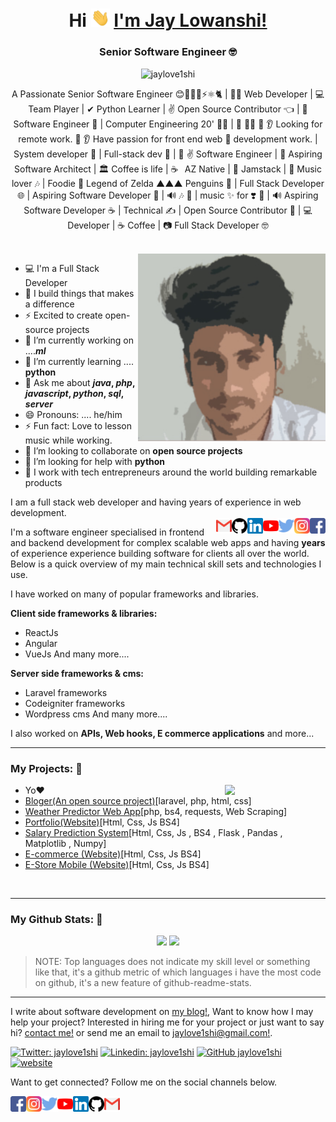 <h1 align="center">
	Hi 
	<img src="https://raw.githubusercontent.com/jaylove1shi/jaylove1shi/main/hi.gif" width="30px">
	<a href="//jaylove1shi.com"> I'm Jay Lowanshi! </a> 
</h1>

<h3 align="center">Senior Software Engineer 🤓 </h3>

<p align="center"> 
	<img src='https://komarev.com/ghpvc/?username=jaylove1shi' alt='jaylove1shi'/>
</p>

<p align="center">
	A Passionate Senior Software Engineer 😊👨🏻‍💻⚡⚛️🐈 | 👨‍💻 Web Developer | 💻 Team Player | ✔ Python Learner | ✌ Open Source Contributor 👈 | 🧐 Software Engineer 🤘 |  Computer Engineering 20' 👨‍🎓 | 👊 👨‍💻 👀 👂 Looking for remote work. 👀 👂 Have passion for front end web 🌠 development work. | System developer 🤖 | Full-stack dev 🚀 | 🎉 ✌️ Software Engineer | 🚀 Aspiring Software Architect | 🏛 Coffee is life | ☕️⠀AZ Native | 🌵 Jamstack | 🥑 Music lover 🎶 | Foodie 🍜 Legend of Zelda ▲▲▲ Penguins 🐧 | Full Stack Developer 🌐 | Aspiring Software Developer 👾 | 🔊  🎶 🐨 |  music ✨ for ❣️ 🤖 |  🔊 Aspiring Software Developer ☕ | Technical ✍ | Open Source Contributor 🖤 | 💻 Developer | ☕️ Coffee |  📷 Full Stack Developer 🤓
</p>

<br>

<img align="right" width="300" height="300" alt="Profile" src="https://raw.githubusercontent.com/jaylove1shi/jaylove1shi/main/profile.jpg" />

- 💻 I'm a Full Stack Developer
- 🔭 I build things that makes a difference
- ⚡ Excited to create open-source projects
- 🔭 I’m currently working on ....***ml***
- 🌱 I’m currently learning .... **python**
- 💬 Ask me about ***java*, *php*, *javascript*, *python*, *sql*, *server***
- 😄 Pronouns: .... he/him
- ⚡ Fun fact: Love to lesson music while working.
- 👯 I’m looking to collaborate on **open source projects**
- 🤔 I’m looking for help with  **python**
- 💜 I work with tech entrepreneurs around the world building remarkable products


<p>
<div align="left">
I am a full stack web developer and having years of experience in web development.
</div>
<a href="https://www.facebook.com/jaylove1shi">
<img align="right" alt="Jay's Facebook" width="25px" src="https://raw.githubusercontent.com/jaylove1shi/jaylove1shi/main/fb.svg" />
</a>
<a href="https://www.instagram.com/jaylove1shi/">
<img align="right" alt="Jay's Instagram" width="25px" src="https://raw.githubusercontent.com/jaylove1shi/jaylove1shi/main/insta.svg" />
</a>
<a href="https://twitter.com/jaylove1shi">
<img align="right" alt="Jay's Twitter" width="25px" src="https://raw.githubusercontent.com/jaylove1shi/jaylove1shi/main/twitter.svg" />
</a>
<a href="https://www.youtube.com/channel/UCQNH2Az50G6Av2_eUyroZuQ">
<img align="right" alt="Jay's Youtube" width="25px" src="https://raw.githubusercontent.com/jaylove1shi/jaylove1shi/main/youtube.svg" />
</a>
<a href="https://www.linkedin.com/in/jaylove1shi">
<img align="right" alt="Jay's Linkdein" width="25px" src="https://raw.githubusercontent.com/jaylove1shi/jaylove1shi/main/linkedin.svg" /> 
</a>
<a href="https://github.com/jaylove1shi">
<img align="right" alt="Jay's Github" width="25px" src="https://raw.githubusercontent.com/jaylove1shi/jaylove1shi/main/github.svg" />
</a>
<a href="mailto:jaylove1shi@gmail.com">
<img align="right" alt="Jay's Mail" width="25px" src="https://raw.githubusercontent.com/jaylove1shi/jaylove1shi/main/email.png" />
</a>
</p>

I'm a software engineer specialised in frontend and backend development for complex scalable web apps and having **years** of experience experience building software for clients all over the world. Below is a quick overview of my main technical skill sets and technologies I use.

I have worked on many of popular frameworks and libraries.

**Client side frameworks & libraries:**
- ReactJs
- Angular
- VueJs And many more....

**Server side frameworks & cms:**
- Laravel frameworks
- Codeigniter frameworks
- Wordpress cms And many more....

I also worked on **APIs, Web hooks, E commerce applications** and more...
<br>
<hr/>


### My Projects: 🖤
<img align="right" src="https://raw.githubusercontent.com/jaylove1shi/jaylove1shi/main/dev.gif" width="32%"/>

- Yo❤️
- [Bloger(An open source project)](https://github.com/)[laravel, php, html, css]
- [Weather Predictor Web App](https://github.com/)[php, bs4, requests, Web Scraping]
- [Portfolio(Website)](https://github.com)[Html, Css, Js BS4]
- [Salary Prediction System](https://github.com/)[Html, Css, Js , BS4 , Flask , Pandas , Matplotlib , Numpy]
- [E-commerce (Website)](https://github.com)[Html, Css, Js BS4]
- [E-Store Mobile (Website)](https://github.com)[Html, Css, Js BS4]
<br>
<hr/>


### My Github Stats: 🖤
<p align="center"> 
	<img  height="150" src="https://github-readme-stats.vercel.app/api?username=jaylove1shi&show_icons=true&hide_border=true">	
	<img height="150" src="https://github-readme-stats.vercel.app/api/top-langs/?username=anuraghazra&layout=compact"/>
</p>

>NOTE: Top languages does not indicate my skill level or something like that, it's a github metric of which languages i have the most code on github, it's a new feature of github-readme-stats.

<hr/>


I write about software development on [my blog!](https://www.jaylove1shi.com), Want to know how I may help your project? Interested in hiring me for your project or just want to say hi? [contact me!](https://www.jaylove1shi.com/contact-me) or send me an email to [jaylove1shi@gmail.com!](mailto:jaylove1shi@gmail.com).

[![Twitter: jaylove1shi](https://img.shields.io/twitter/follow/jaylove1shi?style=social)](https://twitter.com/jaylove1shi)
[![Linkedin: jaylove1shi](https://img.shields.io/badge/-jaylove1shi-blue?style=flat-square&logo=Linkedin&logoColor=white&link=https://www.linkedin.com/in/jaylove1shi/)](https://www.linkedin.com/in/jaylove1shi/)
[![GitHub jaylove1shi](https://img.shields.io/github/followers/jaylove1shi?label=follow&style=social)](https://github.com/jaylove1shi)
[![website](https://img.shields.io/badge/Blog-jaylove1shi.com-2648ff?style=flat-square&logo=google-chrome)](https://www.jaylove1shi.com)

Want to get connected? Follow me on the social channels below.

<p>
<a href="https://www.facebook.com/jaylove1shi">
	<img align="left" alt="Jay's Facebook" width="25px" src="https://raw.githubusercontent.com/jaylove1shi/jaylove1shi/main/fb.svg" />
</a>
<a href="https://www.instagram.com/jaylove1shi/">
	<img align="left" alt="Jay's Instagram" width="25px" src="https://raw.githubusercontent.com/jaylove1shi/jaylove1shi/main/insta.svg" />
</a>
<a href="https://twitter.com/jaylove1shi">
	<img align="left" alt="Jay's Twitter" width="25px" src="https://raw.githubusercontent.com/jaylove1shi/jaylove1shi/main/twitter.svg" />
</a>
<a href="https://www.youtube.com/channel/UCQNH2Az50G6Av2_eUyroZuQ">
	<img align="left" alt="Jay's Youtube" width="25px" src="https://raw.githubusercontent.com/jaylove1shi/jaylove1shi/main/youtube.svg" />
</a>
<a href="https://www.linkedin.com/in/jaylove1shi">
	<img align="left" alt="Jay's Linkdein" width="25px" src="https://raw.githubusercontent.com/jaylove1shi/jaylove1shi/main/linkedin.svg" /> 
</a>
<a href="https://github.com/jaylove1shi">
	<img align="left" alt="Jay's Github" width="25px" src="https://raw.githubusercontent.com/jaylove1shi/jaylove1shi/main/github.svg" />
</a>
<a href="mailto:jaylove1shi@gmail.com">
<img align="left" alt="Jay's Mail" width="25px" src="https://raw.githubusercontent.com/jaylove1shi/jaylove1shi/main/email.png" />
</a>
</p>

<br>

<!--
**jaylove1shi/jaylove1shi** is a ✨ _special_ ✨ repository because its `README.md` (this file) appears on your GitHub profile.
[![Website Badge](https://img.shields.io/badge/-crumet-47CCCC?style=flat&logo=Google-Chrome&logoColor=white&link=https://jaylove1nshi)](https://jaylove1nshi.com)
[![Linkedin Badge](https://img.shields.io/badge/-jaylove1shi-blue?style=flat&logo=Linkedin&logoColor=white&link=https://www.linkedin.com/in/jaylove1shi/)](https://www.linkedin.com/in/jaylove1shi/)
[![Twitter Badge](https://img.shields.io/badge/-@jaylove1shi-1ca0f1?style=flat&labelColor=1ca0f1&logo=twitter&logoColor=white&link=https://twitter.com/jaylove1shi)](https://twitter.com/jaylove1shi)
[![Instagram Badge](https://img.shields.io/badge/-@jaylove1shi-purple?style=flat&logo=instagram&logoColor=white&link=https://instagram.com/jaylove1shi/)](https://instagram.com/jaylove1shi)
[![Gmail Badge](https://img.shields.io/badge/-jaylove1shi-c14438?style=flat&logo=Gmail&logoColor=white&link=mailto:jaylove1shi@gmail.com)](mailto:jaylove1shi@gmail.com)

Here are some ideas to get you started:

- 🔭 I’m currently working on ...
- 🌱 I’m currently learning ...
- 👯 I’m looking to collaborate on ...
- 🤔 I’m looking for help with ...
- 💬 Ask me about ...
- 📫 How to reach me: ...
- 😄 Pronouns: ...
- ⚡ Fun fact: ...
-->
